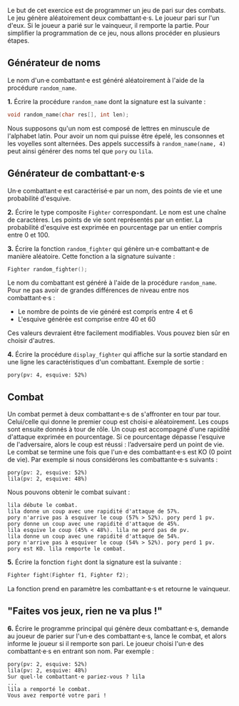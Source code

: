 Le but de cet exercice est de programmer un jeu de pari sur des combats.
Le jeu génère aléatoirement deux combattant·e·s. Le joueur pari sur l'un d'eux.
Si le joueur a parié sur le vainqueur, il remporte la partie.
Pour simplifier la programmation de ce jeu, nous allons procéder en plusieurs
étapes.

## Générateur de noms

Le nom d'un·e combattant·e est généré aléatoirement à l'aide de la procédure
`random_name`.

**1.** Écrire la procédure `random_name` dont la signature est la suivante :

```c
void random_name(char res[], int len);
```

Nous supposons qu'un nom est composé de lettres en minuscule de l'alphabet
latin.
Pour avoir un nom qui puisse être épelé, les consonnes et les voyelles sont
alternées.
Des appels successifs à `random_name(name, 4)` peut ainsi générer des noms tel que `pory` ou `lila`.

## Générateur de combattant·e·s

Un·e combattant·e est caractérisé·e par un nom, des points de vie et une
probabilité d'esquive.

**2.** Écrire le type composite `Fighter` correspondant.
Le nom est une chaîne de caractères.
Les points de vie sont représentés par un entier.
La probabilité d'esquive est exprimée en pourcentage par un entier compris
entre 0 et 100.

**3.** Écrire la fonction `random_fighter` qui génère un·e combattant·e de
manière aléatoire. Cette fonction a la signature suivante :

```c
Fighter random_fighter();
```

Le nom du combattant est généré à l'aide de la procédure `random_name`.
Pour ne pas avoir de grandes différences de niveau entre nos combattant·e·s :

- Le nombre de points de vie généré est compris entre 4 et 6
- L'esquive générée est comprise entre 40 et 60

Ces valeurs devraient être facilement modifiables. Vous pouvez bien sûr en
choisir d'autres.

**4.** Écrire la procédure `display_fighter` qui affiche sur la sortie standard
en une ligne les caractéristiques d'un combattant. Exemple de sortie :

```
pory(pv: 4, esquive: 52%)
```

## Combat

Un combat permet à deux combattant·e·s de s'affronter en tour par tour.
Celui/celle qui donne le premier coup est choisi·e aléatoirement.
Les coups sont ensuite donnés à tour de rôle.
Un coup est accompagné d'une rapidité d'attaque exprimée en pourcentage.
Si ce pourcentage dépasse l'esquive de l'adversaire, alors le coup est réussi :
l’adversaire perd un point de vie.
Le combat se termine une fois que l'un·e des combattant·e·s est
KO (0 point de vie).
Par exemple si nous considérons les combattante·e·s suivants :

```
pory(pv: 2, esquive: 52%)
lila(pv: 2, esquive: 48%)
```

Nous pouvons obtenir le combat suivant :

```
lila débute le combat.
lila donne un coup avec une rapidité d'attaque de 57%.
pory n'arrive pas à esquiver le coup (57% > 52%). pory perd 1 pv.
pory donne un coup avec une rapidité d'attaque de 45%.
lila esquive le coup (45% < 48%). lila ne perd pas de pv.
lila donne un coup avec une rapidité d'attaque de 54%.
pory n'arrive pas à esquiver le coup (54% > 52%). pory perd 1 pv.
pory est KO. lila remporte le combat.
```

**5.** Écrire la fonction `fight` dont la signature est la suivante :

```c
Fighter fight(Fighter f1, Fighter f2);
```

La fonction prend en paramètre les combattant·e·s et retourne le vainqueur.

## "Faites vos jeux, rien ne va plus !"

**6.** Écrire le programme principal qui génère deux combattant·e·s, demande au
joueur de parier sur l'un·e des combattant·e·s, lance le combat, et alors
informe le joueur si il remporte son pari. Le joueur choisi l'un·e des
combattant·e·s en entrant son nom.
Par exemple :

```
pory(pv: 2, esquive: 52%)
lila(pv: 2, esquive: 48%)
Sur quel·le combattant·e pariez-vous ? lila
...
lila a remporté le combat.
Vous avez remporté votre pari !
```
